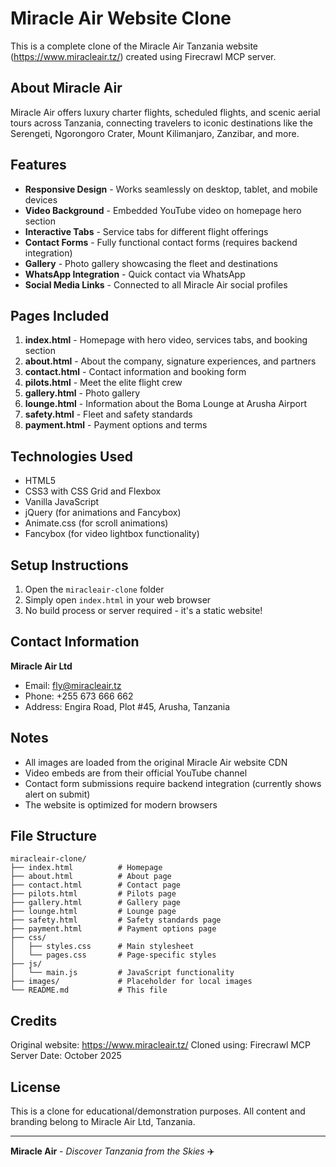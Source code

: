 # Miracle Air Website Clone

This is a complete clone of the Miracle Air Tanzania website (https://www.miracleair.tz/) created using Firecrawl MCP server.

## About Miracle Air

Miracle Air offers luxury charter flights, scheduled flights, and scenic aerial tours across Tanzania, connecting travelers to iconic destinations like the Serengeti, Ngorongoro Crater, Mount Kilimanjaro, Zanzibar, and more.

## Features

- **Responsive Design** - Works seamlessly on desktop, tablet, and mobile devices
- **Video Background** - Embedded YouTube video on homepage hero section
- **Interactive Tabs** - Service tabs for different flight offerings
- **Contact Forms** - Fully functional contact forms (requires backend integration)
- **Gallery** - Photo gallery showcasing the fleet and destinations
- **WhatsApp Integration** - Quick contact via WhatsApp
- **Social Media Links** - Connected to all Miracle Air social profiles

## Pages Included

1. **index.html** - Homepage with hero video, services tabs, and booking section
2. **about.html** - About the company, signature experiences, and partners
3. **contact.html** - Contact information and booking form
4. **pilots.html** - Meet the elite flight crew
5. **gallery.html** - Photo gallery
6. **lounge.html** - Information about the Boma Lounge at Arusha Airport
7. **safety.html** - Fleet and safety standards
8. **payment.html** - Payment options and terms

## Technologies Used

- HTML5
- CSS3 with CSS Grid and Flexbox
- Vanilla JavaScript
- jQuery (for animations and Fancybox)
- Animate.css (for scroll animations)
- Fancybox (for video lightbox functionality)

## Setup Instructions

1. Open the `miracleair-clone` folder
2. Simply open `index.html` in your web browser
3. No build process or server required - it's a static website!

## Contact Information

**Miracle Air Ltd**
- Email: fly@miracleair.tz
- Phone: +255 673 666 662
- Address: Engira Road, Plot #45, Arusha, Tanzania

## Notes

- All images are loaded from the original Miracle Air website CDN
- Video embeds are from their official YouTube channel
- Contact form submissions require backend integration (currently shows alert on submit)
- The website is optimized for modern browsers

## File Structure

```
miracleair-clone/
├── index.html          # Homepage
├── about.html          # About page
├── contact.html        # Contact page
├── pilots.html         # Pilots page
├── gallery.html        # Gallery page
├── lounge.html         # Lounge page
├── safety.html         # Safety standards page
├── payment.html        # Payment options page
├── css/
│   ├── styles.css      # Main stylesheet
│   └── pages.css       # Page-specific styles
├── js/
│   └── main.js         # JavaScript functionality
├── images/             # Placeholder for local images
└── README.md           # This file
```

## Credits

Original website: https://www.miracleair.tz/
Cloned using: Firecrawl MCP Server
Date: October 2025

## License

This is a clone for educational/demonstration purposes. All content and branding belong to Miracle Air Ltd, Tanzania.

---

**Miracle Air** - *Discover Tanzania from the Skies* ✈️

